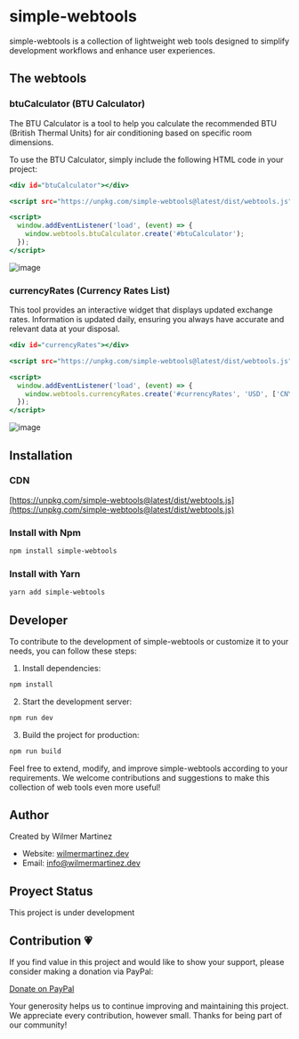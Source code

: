 # simple-webtools

simple-webtools is a collection of lightweight web tools designed to simplify development workflows and enhance user experiences.

## The webtools

### btuCalculator (BTU Calculator)

The BTU Calculator is a tool to help you calculate the recommended BTU (British Thermal Units) for air conditioning based on specific room dimensions.

To use the BTU Calculator, simply include the following HTML code in your project:

```.html
<div id="btuCalculator"></div>

<script src="https://unpkg.com/simple-webtools@latest/dist/webtools.js"></script>

<script>
  window.addEventListener('load', (event) => {
    window.webtools.btuCalculator.create('#btuCalculator');
  });
</script>
```

![image](https://github.com/wilmerm/webtools/assets/44853160/d224cda7-427c-4680-ae1f-d86bc927f8fe)

### currencyRates (Currency Rates List)

This tool provides an interactive widget that displays updated exchange rates. Information is updated daily, ensuring you always have accurate and relevant data at your disposal.

```.html
<div id="currencyRates"></div>

<script src="https://unpkg.com/simple-webtools@latest/dist/webtools.js"></script>

<script>
  window.addEventListener('load', (event) => {
    window.webtools.currencyRates.create('#currencyRates', 'USD', ['CNY', 'EUR', 'CLP', 'GBP', 'GTQ', 'NIO']);
  });
</script>
```

![image](https://github.com/wilmerm/webtools/assets/44853160/e5a63e3d-ca86-4505-a399-c42292bf4f85)

## Installation

### CDN

[https://unpkg.com/simple-webtools@latest/dist/webtools.js](https://unpkg.com/simple-webtools@latest/dist/webtools.js)

### Install with Npm

```.sh
npm install simple-webtools
```

### Install with Yarn

```.sh
yarn add simple-webtools
```

## Developer

To contribute to the development of simple-webtools or customize it to your needs, you can follow these steps:

1. Install dependencies:

```.sh
npm install
```

2. Start the development server:

```.sh
npm run dev
```

3. Build the project for production:

```.sh
npm run build
```

Feel free to extend, modify, and improve simple-webtools according to your requirements. We welcome contributions and suggestions to make this collection of web tools even more useful!

## Author

Created by Wilmer Martinez

* Website: [wilmermartinez.dev](https://wilmermartinez.dev)
* Email: info@wilmermartinez.dev

## Proyect Status

This project is under development

## Contribution 💗

If you find value in this project and would like to show your support, please consider making a donation via PayPal:

[Donate on PayPal](https://paypal.me/martinezwilmer?country.x=DO&locale.x=es_XC)

Your generosity helps us to continue improving and maintaining this project. We appreciate every contribution, however small. Thanks for being part of our community!

